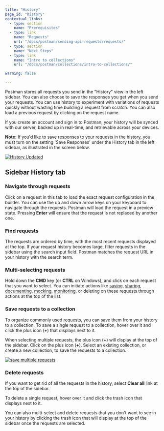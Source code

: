 ```yaml
---
title: "History"
page_id: "history"
contextual_links:
  - type: section
    name: "Prerequisites"
  - type: link
    name: "Requests"
    url: "/docs/postman/sending-api-requests/requests/"
  - type: section
    name: "Next Steps"
  - type: link
    name: "Intro to collections"
    url: "/docs/postman/collections/intro-to-collections/"

warning: false

---
```


Postman stores all requests you send in the "History" view in the left sidebar. You can also choose to save the responses you get when you send your requests. You can use history to experiment with variations of requests quickly without wasting time building a request from scratch. You can also load a previous request by clicking on the request name.

If you create an account and sign in to Postman, your history will be synced with our server, backed up in real-time, and retrievable across your devices.

**Note:** If you'd like to save responses to your requests in the history, you must turn on the setting 'Save Responses' under the History tab in the left sidebar, as illustrated in the screen below.

[![History Updated](https://assets.postman.com/postman-docs/History_Response_New.png)](https://assets.postman.com/postman-docs/History_Response_New.png)

## Sidebar History tab

### Navigate through requests

Click on a request in this tab to load the exact request configuration in the builder. You can use the up and down arrow keys on your keyboard to navigate through the requests. Postman will load the request in a preview state. Pressing **Enter** will ensure that the request is not replaced by another one.

### Find requests

The requests are ordered by time, with the most recent requests displayed at the top. If your request history becomes large, filter requests in the sidebar using the search input field. Postman matches the request URL in your history with the search term.

### Multi-selecting requests

Hold down the **CMD** key (or **CTRL** on Windows), and click on each request that you want to select. You can initiate actions like [saving](/docs/postman/collections/creating-collections/), [sharing](/docs/postman/collections/sharing-collections/), [documenting](/docs/postman/api-documentation/intro-to-api-documentation), [mocking](/docs/postman/mock-servers/intro-to-mock-servers/), [monitoring](/docs/postman/monitors/intro-monitors/), or deleting on these requests through actions at the top of the list.

### Save requests to a collection

To organize commonly used requests, you can save them from your history to a collection. To save a single request to a collection, hover over it and click the plus icon (**+**) that displays next to it.

When selecting multiple requests, the plus icon (**+**) will display at the top of the sidebar. Click on the plus icon (**+**). Select an existing collection, or create a new collection, to save the requests to a collection.

[![save multiple requests](https://assets.postman.com/postman-docs/WS-save-multi-requests.png)](https://assets.postman.com/postman-docs/WS-save-multi-requests.png)

### Delete requests

If you want to get rid of all the requests in the history, select **Clear all** link at the top of the sidebar.

To delete a single request, hover over it and click the trash icon that displays next to it.

You can also multi-select and delete requests that you don't want to see in your history by clicking the trash icon that will display at the top of the sidebar once the requests are selected.
